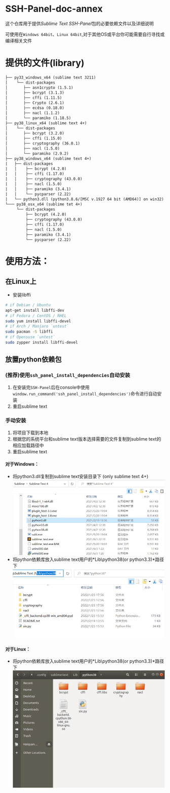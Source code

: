 SSH-Panel-doc-annex
=====================

这个仓库用于提供*Sublime Text SSH-Panel*包的必要依赖文件以及详细说明

可使用在`Windows 64bit`、`Linux 64bit`,对于其他OS或平台你可能需要自行寻找或编译相关文件

# 提供的文件(library)
```
├── py33_windows_x64 (sublime text 3211)
│	 └── dist-packages
│		├── asn1crypto (1.5.1)
│		├── bcrypt (3.1.3)
│		├── cffi (1.11.5)
│		├── Crypto (2.6.1)
│		├── ecdsa (0.18.0)
│		├── nacl (1.1.2)
│		└── paramiko (1.18.5)
├── py38_linux_x64 (sublime text 4+)
│	 └── dist-packages
│		├── bcrypt (3.2.0)
│		├── cffi (1.15.0)
│		├── cryptography (36.0.1)
│		├── nacl (1.5.0)
│		└── paramiko (2.9.2)
├── py38_windows_x64 (sublime text 4+)
|	├── dist-packages
|	│	 ├── bcrypt (4.2.0)
|	│	 ├── cffi (1.17.0)
|	│	 ├── cryptography (43.0.0)
|	│	 ├── nacl (1.5.0)
|	│	 ├── paramiko (3.4.1)
|	│	 └── pycparser (2.22)
|	└── python3.dll (python3.8.6/[MSC v.1927 64 bit (AMD64)] on win32)
└─── py38_osx_x64 (sublime tet 4+)
	 └── dist-packages
		 ├── bcrypt (4.2.0)
		 ├── cryptography (43.0.0)
		 ├── cffi (1.17.0)
		 ├── nacl (1.5.0)
		 ├── paramiko (3.4.1)
		 └── pycparser (2.22)
```

# 使用方法：

## 在Linux上
* 安装libffi
```bash
# if Debian / Ubuntu
apt-get install libffi-dev
# if Fedora / CentOS / RHEL
sudo yum install libffi-devel
# if Arch / Manjaro `untest`
sudo pacman -S libffi
# if Opensuse `untest`
sudo zypper install libffi-devel
```

## 放置python依赖包

### (推荐)使用`ssh_panel_install_dependencies`自动安装
1. 在安装完`SSH-Panel`后在console中使用`window.run_command('ssh_panel_install_dependencies')`命令进行自动安装
2. 重启sublime text

### 手动安装
1. 将项目下载到本地
2. 根据您的系统平台和sublime text版本选择需要的文件复制到sublime text的相应加载路径中
3. 重启sublime text

#### 对于Windows：
* 将python3.dll复制到sublime text安装目录下 (only sublime text 4+)
![Screenshot](https://raw.githubusercontent.com/Haiquan-27/SSH-Panel-doc-annex/main/dependent_dll.png)
* 将python依赖库放入sublime text用户的*Lib\python38(or python3.3)*路径下
![Screenshot](https://github.com/Haiquan-27/SSH-Panel-doc-annex/blob/main/dependent_win.png?raw=true)

#### 对于Linux：
* 将python依赖库放入sublime text用户的*Lib\python38(or python3.3)*路径下
![Screenshot](https://github.com/Haiquan-27/SSH-Panel-doc-annex/blob/main/dependent_ubuntu.png?raw=true)
